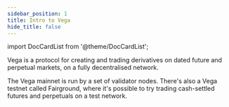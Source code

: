 ```yaml
---
sidebar_position: 1
title: Intro to Vega
hide_title: false
---
```

import DocCardList from '@theme/DocCardList';

Vega is a protocol for creating and trading derivatives on dated future and perpetual markets, on a fully decentralised network.

The Vega mainnet is run by a set of validator nodes. There's also a Vega testnet called Fairground, where it's possible to try trading cash-settled futures and perpetuals on a test network.
